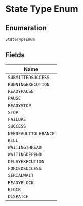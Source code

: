 
# State Type Enum

## Enumeration

`StateTypeEnum`

## Fields

| Name |
|  --- |
| `SUBMITTEDSUCCESS` |
| `RUNNINGEXECUTION` |
| `READYPAUSE` |
| `PAUSE` |
| `READYSTOP` |
| `STOP` |
| `FAILURE` |
| `SUCCESS` |
| `NEEDFAULTTOLERANCE` |
| `KILL` |
| `WAITINGTHREAD` |
| `WAITINGDEPEND` |
| `DELAYEXECUTION` |
| `FORCEDSUCCESS` |
| `SERIALWAIT` |
| `READYBLOCK` |
| `BLOCK` |
| `DISPATCH` |

